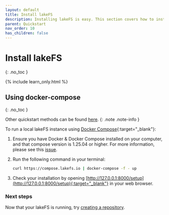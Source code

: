 ```yaml
---
layout: default
title: Install lakeFS
description: Installing lakeFS is easy. This section covers how to install lakeFS using docker compose.
parent: Quickstart
nav_order: 10
has_children: false
---
```


# Install lakeFS
{: .no_toc }

{% include learn_only.html %} 

## Using docker-compose
{: .no_toc }

Other quickstart methods can be found [here](more_quickstart_options.md).
{: .note .note-info }

To run a local lakeFS instance using [Docker Compose](https://docs.docker.com/compose/){:target="_blank"}:

1. Ensure you have Docker & Docker Compose installed on your computer, and that compose version is 1.25.04 or higher. For more information, please see this [issue](https://github.com/treeverse/lakeFS/issues/894). 

1. Run the following command in your terminal:

   ```bash
   curl https://compose.lakefs.io | docker-compose -f - up
   ```

1. Check your installation by opening [http://127.0.0.1:8000/setup](http://127.0.0.1:8000/setup){:target="_blank"} in your web browser.

### Next steps

Now that your lakeFS is running, try [creating a repository](repository.md).
